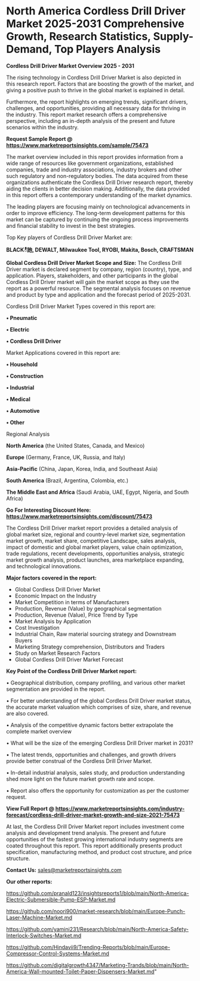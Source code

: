 # North America Cordless Drill Driver Market 2025-2031 Comprehensive Growth, Research Statistics, Supply-Demand,  Top Players Analysis

<Strong> Cordless Drill Driver Market Overview 2025 - 2031</strong>

The rising technology in Cordless Drill Driver Market is also depicted in this research report. Factors that are boosting the growth of the market, and giving a positive push to thrive in the global market is explained in detail.

Furthermore, the report highlights on emerging trends, significant drivers, challenges, and opportunities, providing all necessary data for thriving in the industry. This report market research offers a comprehensive perspective, including an in-depth analysis of the present and future scenarios within the industry.

<strong>Request Sample Report @ <a href=https://www.marketreportsinsights.com/sample/75473>https://www.marketreportsinsights.com/sample/75473</a></strong>

The market overview included in this report provides information from a wide range of resources like government organizations, established companies, trade and industry associations, industry brokers and other such regulatory and non-regulatory bodies. The data acquired from these organizations authenticate the Cordless Drill Driver research report, thereby aiding the clients in better decision making. Additionally, the data provided in this report offers a contemporary understanding of the market dynamics.

The leading players are focusing mainly on technological advancements in order to improve efficiency. The long-term development patterns for this market can be captured by continuing the ongoing process improvements and financial stability to invest in the best strategies.

Top Key players of Cordless Drill Driver Market are:

<strong>BLACKీ訑, DEWALT, Milwaukee Tool, RYOBI, Makita, Bosch, CRAFTSMAN</strong>

<strong><b>Global Cordless Drill Driver Market Scope and Size:</b></strong>
The Cordless Drill Driver market is declared segment by company, region (country), type, and application. Players, stakeholders, and other participants in the global Cordless Drill Driver market will gain the market scope as they use the report as a powerful resource. The segmental analysis focuses on revenue and product by type and application and the forecast period of 2025-2031.

Cordless Drill Driver Market Types covered in this report are:

<strong>• Pneumatic

• Electric

• Cordless Drill Driver</strong>

Market Applications covered in this report are:

<strong>• Household

• Construction

• Industrial

• Medical

• Automotive

• Other</strong> 

Regional Analysis

<strong>North America</strong> (the United States, Canada, and Mexico)

<strong>Europe</strong> (Germany, France, UK, Russia, and Italy)

<strong>Asia-Pacific</strong> (China, Japan, Korea, India, and Southeast Asia)

<strong>South America</strong> (Brazil, Argentina, Colombia, etc.)

<strong>The Middle East and Africa</strong> (Saudi Arabia, UAE, Egypt, Nigeria, and South Africa)

<strong>Go For Interesting Discount Here: <a href=https://www.marketreportsinsights.com/discount/75473>https://www.marketreportsinsights.com/discount/75473</a></strong>

The Cordless Drill Driver market report provides a detailed analysis of global market size, regional and country-level market size, segmentation market growth, market share, competitive Landscape, sales analysis, impact of domestic and global market players, value chain optimization, trade regulations, recent developments, opportunities analysis, strategic market growth analysis, product launches, area marketplace expanding, and technological innovations.

<strong><b>Major factors covered in the report:</b></strong>
<ul>
  <li>Global Cordless Drill Driver Market </li>
  <li>Economic Impact on the Industry</li>
  <li>Market Competition in terms of Manufacturers</li>
  <li>Production, Revenue (Value) by geographical segmentation</li>
  <li>Production, Revenue (Value), Price Trend by Type</li>
  <li>Market Analysis by Application</li>
  <li>Cost Investigation</li>
  <li>Industrial Chain, Raw material sourcing strategy and Downstream Buyers</li>
  <li>Marketing Strategy comprehension, Distributors and Traders</li>
  <li>Study on Market Research Factors</li>
  <li>Global Cordless Drill Driver Market Forecast</li>
</ul>

<strong><b>Key Point of the Cordless Drill Driver Market report:</b></strong>

• Geographical distribution, company profiling, and various other market segmentation are provided in the report.

• For better understanding of the global Cordless Drill Driver market status, the accurate market valuation which comprises of size, share, and revenue are also covered.

• Analysis of the competitive dynamic factors better extrapolate the complete market overview

• What will be the size of the emerging Cordless Drill Driver market in 2031?

• The latest trends, opportunities and challenges, and growth drivers provide better construal of the Cordless Drill Driver Market.

• In-detail industrial analysis, sales study, and production understanding shed more light on the future market growth rate and scope.

• Report also offers the opportunity for customization as per the customer request.

<strong><b>View Full Report @ <a href=https://www.marketreportsinsights.com/industry-forecast/cordless-drill-driver-market-growth-and-size-2021-75473>https://www.marketreportsinsights.com/industry-forecast/cordless-drill-driver-market-growth-and-size-2021-75473</a></b></strong>


At last, the Cordless Drill Driver Market report includes investment come analysis and development trend analysis. The present and future opportunities of the fastest growing international industry segments are coated throughout this report. This report additionally presents product specification, manufacturing method, and product cost structure, and price structure.

<strong>Contact Us:</strong>
sales@marketreportsinsights.com

<strong>Our other reports:</strong>

<a href=https://github.com/pranald123/insightsreports1/blob/main/North-America-Electric-Submersible-Pump-ESP-Market.md>https://github.com/pranald123/insightsreports1/blob/main/North-America-Electric-Submersible-Pump-ESP-Market.md</a>

<a href=https://github.com/noori900/market-research/blob/main/Europe-Punch-Laser-Machine-Market.md>https://github.com/noori900/market-research/blob/main/Europe-Punch-Laser-Machine-Market.md</a>

<a href=https://github.com/yamini231/Research/blob/main/North-America-Safety-Interlock-Switches-Market.md>https://github.com/yamini231/Research/blob/main/North-America-Safety-Interlock-Switches-Market.md</a>

<a href=https://github.com/Hindavii9/Trending-Reports/blob/main/Europe-Compressor-Control-Systems-Market.md>https://github.com/Hindavii9/Trending-Reports/blob/main/Europe-Compressor-Control-Systems-Market.md</a>

<a href=https://github.com/digitalgrowth4347/Marketing-Trands/blob/main/North-America-Wall-mounted-Toilet-Paper-Dispensers-Market.md>https://github.com/digitalgrowth4347/Marketing-Trands/blob/main/North-America-Wall-mounted-Toilet-Paper-Dispensers-Market.md</a>"
